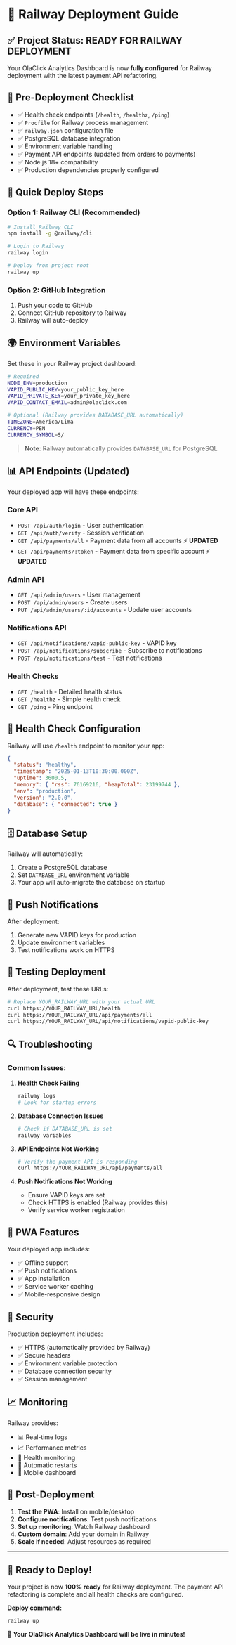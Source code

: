 # 🚂 Railway Deployment Guide

## ✅ **Project Status: READY FOR RAILWAY DEPLOYMENT**

Your OlaClick Analytics Dashboard is now **fully configured** for Railway deployment with the latest payment API refactoring.

## 🔧 **Pre-Deployment Checklist**

- ✅ Health check endpoints (`/health`, `/healthz`, `/ping`)
- ✅ `Procfile` for Railway process management
- ✅ `railway.json` configuration file
- ✅ PostgreSQL database integration
- ✅ Environment variable handling
- ✅ Payment API endpoints (updated from orders to payments)
- ✅ Node.js 18+ compatibility
- ✅ Production dependencies properly configured

## 🚀 **Quick Deploy Steps**

### Option 1: Railway CLI (Recommended)

```bash
# Install Railway CLI
npm install -g @railway/cli

# Login to Railway
railway login

# Deploy from project root
railway up
```

### Option 2: GitHub Integration

1. Push your code to GitHub
2. Connect GitHub repository to Railway
3. Railway will auto-deploy

## 🌍 **Environment Variables**

Set these in your Railway project dashboard:

```bash
# Required
NODE_ENV=production
VAPID_PUBLIC_KEY=your_public_key_here
VAPID_PRIVATE_KEY=your_private_key_here  
VAPID_CONTACT_EMAIL=admin@olaclick.com

# Optional (Railway provides DATABASE_URL automatically)
TIMEZONE=America/Lima
CURRENCY=PEN
CURRENCY_SYMBOL=S/
```

> **Note**: Railway automatically provides `DATABASE_URL` for PostgreSQL

## 📊 **API Endpoints (Updated)**

Your deployed app will have these endpoints:

### Core API
- `POST /api/auth/login` - User authentication
- `GET /api/auth/verify` - Session verification
- `GET /api/payments/all` - Payment data from all accounts ⚡ **UPDATED**
- `GET /api/payments/:token` - Payment data from specific account ⚡ **UPDATED**

### Admin API
- `GET /api/admin/users` - User management
- `POST /api/admin/users` - Create users
- `PUT /api/admin/users/:id/accounts` - Update user accounts

### Notifications API
- `GET /api/notifications/vapid-public-key` - VAPID key
- `POST /api/notifications/subscribe` - Subscribe to notifications
- `POST /api/notifications/test` - Test notifications

### Health Checks
- `GET /health` - Detailed health status
- `GET /healthz` - Simple health check
- `GET /ping` - Ping endpoint

## 🏥 **Health Check Configuration**

Railway will use `/health` endpoint to monitor your app:

```json
{
  "status": "healthy",
  "timestamp": "2025-01-13T10:30:00.000Z",
  "uptime": 3600.5,
  "memory": { "rss": 76169216, "heapTotal": 23199744 },
  "env": "production",
  "version": "2.0.0",
  "database": { "connected": true }
}
```

## 🗄️ **Database Setup**

Railway will automatically:
1. Create a PostgreSQL database
2. Set `DATABASE_URL` environment variable
3. Your app will auto-migrate the database on startup

## 🔔 **Push Notifications**

After deployment:
1. Generate new VAPID keys for production
2. Update environment variables
3. Test notifications work on HTTPS

## 🧪 **Testing Deployment**

After deployment, test these URLs:

```bash
# Replace YOUR_RAILWAY_URL with your actual URL
curl https://YOUR_RAILWAY_URL/health
curl https://YOUR_RAILWAY_URL/api/payments/all
curl https://YOUR_RAILWAY_URL/api/notifications/vapid-public-key
```

## 🔍 **Troubleshooting**

### Common Issues:

1. **Health Check Failing**
   ```bash
   railway logs
   # Look for startup errors
   ```

2. **Database Connection Issues**
   ```bash
   # Check if DATABASE_URL is set
   railway variables
   ```

3. **API Endpoints Not Working**
   ```bash
   # Verify the payment API is responding
   curl https://YOUR_RAILWAY_URL/api/payments/all
   ```

4. **Push Notifications Not Working**
   - Ensure VAPID keys are set
   - Check HTTPS is enabled (Railway provides this)
   - Verify service worker registration

## 📱 **PWA Features**

Your deployed app includes:
- ✅ Offline support
- ✅ Push notifications
- ✅ App installation
- ✅ Service worker caching
- ✅ Mobile-responsive design

## 🔐 **Security**

Production deployment includes:
- ✅ HTTPS (automatically provided by Railway)
- ✅ Secure headers
- ✅ Environment variable protection
- ✅ Database connection security
- ✅ Session management

## 📈 **Monitoring**

Railway provides:
- 📊 Real-time logs
- 📈 Performance metrics
- 🏥 Health monitoring
- 🔄 Automatic restarts
- 📱 Mobile dashboard

## 🎯 **Post-Deployment**

1. **Test the PWA**: Install on mobile/desktop
2. **Configure notifications**: Test push notifications
3. **Set up monitoring**: Watch Railway dashboard
4. **Custom domain**: Add your domain in Railway
5. **Scale if needed**: Adjust resources as required

---

## 🚀 **Ready to Deploy!**

Your project is now **100% ready** for Railway deployment. The payment API refactoring is complete and all health checks are configured.

**Deploy command:**
```bash
railway up
```

🎉 **Your OlaClick Analytics Dashboard will be live in minutes!** 